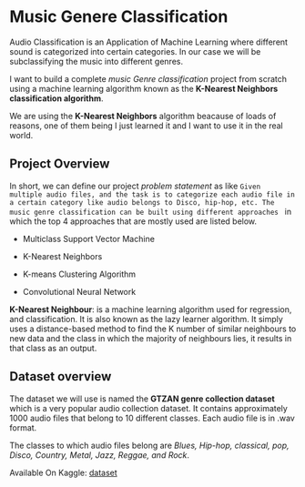 # Music Genere Classification

Audio Classification is an Application of Machine Learning where different sound is categorized into certain categories. In our case we will be subclassifying the music into different genres.

I want to build a complete *music Genre classification* project from scratch using a machine learning algorithm known as the **K-Nearest Neighbors classification algorithm**.

We are using the **K-Nearest Neighbors** algorithm beacause of loads of reasons, one of them being I just learned it and I want to use it in the real world.

## Project Overview

In short, we can define our project *problem statement* as like
```Given multiple audio files, and the task is to categorize each audio file in a certain category like audio belongs to Disco, hip-hop, etc. The music genre classification can be built using different approaches ```
in which the top 4 approaches that are mostly used are listed below.

* Multiclass Support Vector Machine

* K-Nearest Neighbors

* K-means Clustering Algorithm

* Convolutional Neural Network

**K-Nearest Neighbour**: is a machine learning algorithm used for regression, and classification. It is also known as the lazy learner algorithm. It simply uses a distance-based method to find the K number of similar neighbours to new data and the class in which the majority of neighbours lies, it results in that class as an output.

## Dataset overview

The dataset we will use is named the **GTZAN genre collection dataset** which is a very popular audio collection dataset. It contains approximately 1000 audio files that belong to 10 different classes. Each audio file is in .wav format.

The classes to which audio files belong are *Blues, Hip-hop, classical, pop, Disco, Country, Metal, Jazz, Reggae, and Rock*.

Available On Kaggle: [dataset](https://www.kaggle.com/andradaolteanu/gtzan-dataset-music-genre-classification?select=Data)
